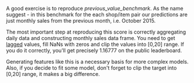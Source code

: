 A good exercise is to reproduce *previous\_value\_benchmark*. As the name suggest - in this benchmark for the each shop/item pair our predictions are just monthly sales from the previous month, i.e. October 2015.

The most important step at reproducing this score is correctly aggregating daily data and constructing monthly sales data frame. You need to get [lagged](https://en.wikipedia.org/wiki/Lag_operator) values, fill NaNs with zeros and clip the values into [0,20] range. If you do it correctly, you'll get precisely 1.16777 on the public leaderboard.

Generating features like this is a necessary basis for more complex models. Also, if you decide to fit some model, don't forget to clip the target into [0,20] range, it makes a big difference.